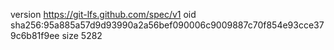 version https://git-lfs.github.com/spec/v1
oid sha256:95a885a57d9d93990a2a56bef090006c9009887c70f854e93cce379c6b81f9ee
size 5282
